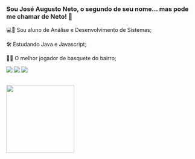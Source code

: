 ### Sou José Augusto Neto, o segundo de seu nome... mas pode me chamar de Neto! 👋

💻🔋 Sou aluno de Análise e Desenvolvimento de Sistemas;

🛠 Estudando Java e Javascript;

🏀🧱 O melhor jogador de basquete do bairro;

  <div>
  <a href="mailto:netiin00@gmail.com"><img src="https://img.shields.io/badge/-Gmail-%23333?style=for-the-badge&logo=gmail&logoColor=white" target="_blank"></a>
  <a href="https://www.linkedin.com/in/zeaugustoneto/" target="_blank"><img src="https://img.shields.io/badge/-LinkedIn-%230077B5?style=for-the-badge&logo=linkedin&logoColor=white" target="_blank"></a>
  <a href="https://instagram.com/zeaugustoneto" target="_blank"><img src="https://img.shields.io/badge/-Instagram-%23E4405F?style=for-the-badge&logo=instagram&logoColor=white" target="_blank"></a>
  </div>

##

<div >
  <!--<img height="180em" src="https://github-readme-stats.vercel.app/api?username=zeaugustoneto&show_icons=true&theme=dracula&include_all_commits=true&count_private=true"/>-->
  <img height="180em" align="left" src="https://github-readme-stats.vercel.app/api/top-langs/?username=zeaugustoneto&layout=compact&langs_count=7&theme=dracula"/>
</div>
